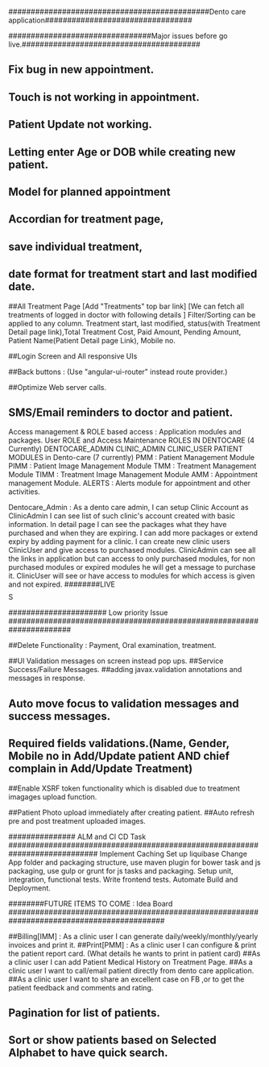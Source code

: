 
#############################################Dento care application#################################

################################Major issues before go live.########################################
## Fix bug in new appointment.
## Touch is not working in appointment.
## Patient Update not working.
## Letting enter Age or DOB while creating new patient.
## Model for planned appointment
## Accordian for treatment page,
## save individual treatment,
## date format for treatment start and last modified date.


##All Treatment Page [Add "Treatments" top bar link]
[We can fetch all treatments of logged in doctor with following details ]
Filter/Sorting can be applied to any column.
Treatment start, last modified, status(with Treatment Detail page link),Total Treatment Cost, Paid Amount, Pending Amount,
Patient Name(Patient Detail page Link), Mobile no.

##Login Screen and All responsive UIs

##Back buttons : (Use "angular-ui-router" instead route provider.)

##Optimize Web server calls.

## SMS/Email reminders to doctor and patient.

Access management & ROLE based access : Application modules and packages.
User ROLE and Access Maintenance
ROLES IN DENTOCARE (4 Currently)
    DENTOCARE_ADMIN
    CLINIC_ADMIN
    CLINIC_USER
    PATIENT
MODULES in Dento-care (7 currently)
    PMM : Patient Management Module
    PIMM : Patient Image Management Module
    TMM : Treatment Management Module
    TIMM : Treatment Image Management Module
    AMM : Appointment management Module.
    ALERTS : Alerts module for appointment and other activities.

Dentocare_Admin :
    As a dento care admin,
    I can setup Clinic Account as ClinicAdmin
    I can see list of such clinic's account created with basic information.
    In detail page I can see the packages what they have purchased and when they are expiring.
    I can add more packages or extend expiry by adding payment for a clinic.
    I can create new clinic users ClinicUser and give access to purchased modules.
    ClinicAdmin can see all the links in application but can access to only purchased modules, for non purchased modules
    or expired modules he will get a message to purchase it.
    ClinicUser will see or have access to modules for which access is given and not expired.
########LIVE$$$$$$$$$$$$$$$$S

###################### Low priority Issue ######################################################################

##Delete Functionality : Payment, Oral examination, treatment.

##UI Validation messages on screen instead pop ups.
##Service Success/Failure Messages.
##adding javax.validation annotations and messages in response.
## Auto move focus to validation messages and success messages.
## Required fields validations.(Name, Gender, Mobile no in Add/Update patient AND chief complain in Add/Update Treatment)

##Enable XSRF token functionality which is disabled due to treatment imagages upload function.

##Patient Photo upload immediately after creating patient.
##Auto refresh pre and post treatment uploaded images.

############### ALM and CI CD Task ############################################################################
Implement Caching
Set up liquibase
Change App folder and packaging structure, use maven plugin for bower task and js packaging, use gulp or grunt for js tasks and packaging.
Setup unit, integration, functional tests.
Write frontend tests.
Automate Build and Deployment.

########FUTURE ITEMS TO COME : Idea Board  ###########################################################################################

##Billing[IMM] : As a clinic user I can generate daily/weekly/monthly/yearly invoices and print it.
##Print[PMM] : As a clinic user I can configure & print the patient report card. (What details he wants to print in patient card)
##As a clinic user I can add Patient Medical History on Treatment Page.
##As a clinic user I want to call/email patient directly from dento care application.
##As a clinic user I want to share an excellent case on FB ,or to get the patient feedback and comments and rating.
## Pagination for list of patients.
## Sort or show patients based on Selected Alphabet to have quick search.
